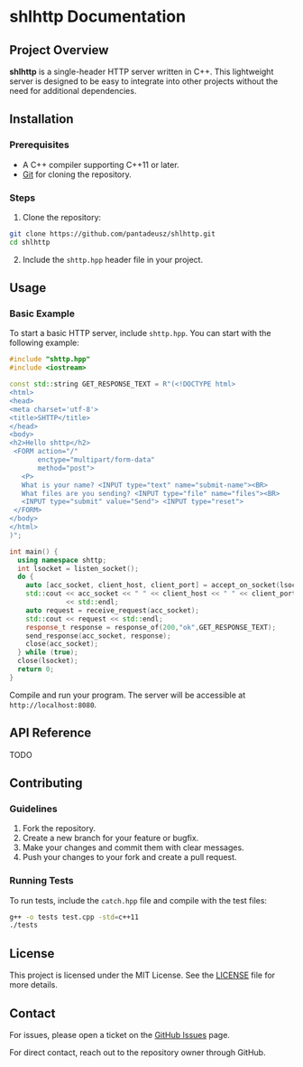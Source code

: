 # shlhttp Documentation

## Project Overview
**shlhttp** is a single-header HTTP server written in C++. This lightweight server is designed to be easy to integrate into other projects without the need for additional dependencies.

## Installation
### Prerequisites
- A C++ compiler supporting C++11 or later.
- [Git](https://git-scm.com/) for cloning the repository.

### Steps
1. Clone the repository:
```sh
git clone https://github.com/pantadeusz/shlhttp.git
cd shlhttp
```

2. Include the `shttp.hpp` header file in your project.

## Usage
### Basic Example
To start a basic HTTP server, include `shttp.hpp`. You can start with the following example:

```cpp
#include "shttp.hpp"
#include <iostream>

const std::string GET_RESPONSE_TEXT = R"(<!DOCTYPE html>
<html>
<head>
<meta charset='utf-8'>
<title>SHTTP</title>
</head>
<body>
<h2>Hello shttp</h2>
 <FORM action="/"
       enctype="multipart/form-data"
       method="post">
   <P>
   What is your name? <INPUT type="text" name="submit-name"><BR>
   What files are you sending? <INPUT type="file" name="files"><BR>
   <INPUT type="submit" value="Send"> <INPUT type="reset">
 </FORM>
</body>
</html>
)";

int main() {
  using namespace shttp;
  int lsocket = listen_socket();
  do {
    auto [acc_socket, client_host, client_port] = accept_on_socket(lsocket);
    std::cout << acc_socket << " " << client_host << " " << client_port
              << std::endl;
    auto request = receive_request(acc_socket);
    std::cout << request << std::endl;
    response_t response = response_of(200,"ok",GET_RESPONSE_TEXT);
    send_response(acc_socket, response);
    close(acc_socket);
  } while (true);
  close(lsocket);
  return 0;
}
```

Compile and run your program. The server will be accessible at `http://localhost:8080`.

## API Reference

TODO

## Contributing
### Guidelines
1. Fork the repository.
2. Create a new branch for your feature or bugfix.
3. Make your changes and commit them with clear messages.
4. Push your changes to your fork and create a pull request.

### Running Tests
To run tests, include the `catch.hpp` file and compile with the test files:

```sh
g++ -o tests test.cpp -std=c++11
./tests
```

## License
This project is licensed under the MIT License. See the [LICENSE](https://github.com/pantadeusz/shlhttp/blob/master/LICENSE) file for more details.

## Contact
For issues, please open a ticket on the [GitHub Issues](https://github.com/pantadeusz/shlhttp/issues) page.

For direct contact, reach out to the repository owner through GitHub.
